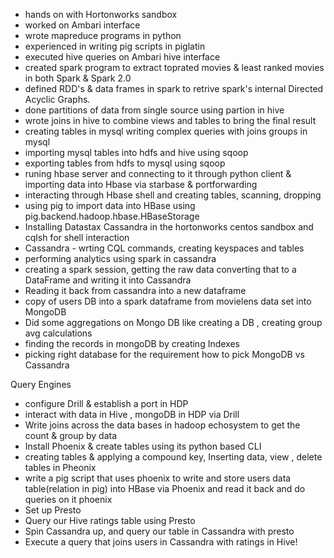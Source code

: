 
- hands on with Hortonworks sandbox
- worked on Ambari interface
- wrote mapreduce programs in python
- experienced in writing pig scripts in piglatin
- executed hive queries on Ambari hive interface
- created spark program to extract toprated movies & least ranked movies in both Spark & Spark 2.0
- defined RDD's & data frames in spark to retrive spark's internal Directed Acyclic Graphs.
- done partitions of data from single source using partion in hive
- wrote joins in hive to combine views and tables to bring the final result
- creating tables in mysql writing complex queries with joins groups in mysql
- importing mysql tables into hdfs and hive using sqoop
- exporting tables from hdfs to mysql using sqoop
- runing hbase server and connecting to it through python client & importing data into Hbase via starbase & portforwarding
- interacting through Hbase shell and creating tables, scanning, dropping
- using pig to import data into HBase using pig.backend.hadoop.hbase.HBaseStorage
- Installing Datastax Cassandra in the hortonworks centos sandbox and cqlsh for shell interaction
- Cassandra - wrting CQL commands, creating keyspaces and tables
- performing analytics using spark in cassandra
- creating a spark session, getting the raw data converting that to a DataFrame and writing it into Cassandra
- Reading it back from cassandra into a new dataframe 
- copy of users DB into a spark dataframe from movielens data set into MongoDB
- Did some aggregations on Mongo DB like creating a DB , creating group avg calculations
- finding the records in mongoDB by creating Indexes
- picking right database for the requirement how to pick MongoDB vs Cassandra

Query Engines
- configure Drill & establish a port in HDP
- interact with data in Hive , mongoDB in HDP via Drill
- Write joins across the data bases in hadoop echosystem to get the count & group by data
- Install Phoenix & create tables using its python based CLI
- creating tables & applying a compound key, Inserting data, view , delete tables in Pheonix
- write a pig script that uses phoenix to write and store users data table(relation in pig) into HBase via Phoenix and read it back and do queries on it phoenix
- Set up Presto
- Query our Hive ratings table using Presto
- Spin Cassandra up, and query our table in Cassandra with presto
- Execute a query that joins users in Cassandra with ratings in Hive!

